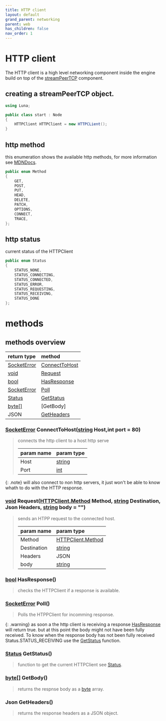 ```yaml
--- 
title: HTTP client
layout: default
grand_parent: networking
parent: web
has_children: false
nav_order: 1
---
```


[streamPeerTCP]: ../../streamPeerTCP.html
[MDNDocs]: https://developer.mozilla.org/en-US/docs/Web/HTTP/Methods
[SocketError]:  ../../netSocket.html#socket-error-enum
[string]: https://learn.microsoft.com/en-us/dotnet/csharp/programming-guide/strings/
[int]: https://learn.microsoft.com/en-us/dotnet/csharp/language-reference/builtin-types/integral-numeric-types
[void]: https://learn.microsoft.com/en-us/dotnet/csharp/language-reference/builtin-types/void
[bool]: https://learn.microsoft.com/en-us/dotnet/csharp/language-reference/builtin-types/bool
[byte]: https://learn.microsoft.com/en-us/dotnet/api/system.byte?view=net-8.0
[Status]: #http-status

[ConnectToHost]: #socketerror-connecttohoststring-hostint-port--80
[HTTPClient.Method]: #methods
[Request]: #void-requesthttpclientmethod-method-string-destination-json-headers-string-body
[HasResponse]: #bool-hasresponse
[Poll]: #socketerror-poll
[GetStatus]: #status-getstatus
[GetHeaders]: #json-getheaders
# HTTP client
The HTTP client is a high level networking component inside the engine build on top of the [streamPeerTCP] component.

## creating a streamPeerTCP object.
```cs
using Luna;

public class start : Node
{
    HTTPClient HTTPClient = new HTTPCLient();
}
```

## http method
this enumeration shows the available http methods,
for more information see [MDNDocs].
```cs
public enum Method
{
    GET,
    POST,
    PUT,
    HEAD,
    DELETE,
    PATCH, 
    OPTIONS,
    CONNECT,
    TRACE,
};
```

## http status
current status of the HTTPClient
```cs
public enum Status
{
    STATUS_NONE,
    STATUS_CONNECTING,
    STATUS_CONNECTED,
    STATUS_ERROR,
    STATUS_REQUESTING,
    STATUS_RECEIVING,
    STATUS_DONE
};
```

# methods

## methods overview

| return type                                                        | method                               |
|:-------------------------------------------------------------------|:-------------------------------------|
|[SocketError]                                                       | [ConnectToHost]                      |
|[void]                                                              | [Request]                            |
|[bool]                                                              | [HasResponse]                        |
|[SocketError]                                                       | [Poll]                               |
|[Status]                                                            | [GetStatus]                          |
|[byte[]](https://learn.microsoft.com/en-us/dotnet/api/system.byte?view=net-8.0)                                                      | [GetBody]                            |
|JSON                                                                | [GetHeaders]                         |

### [SocketError] ConnectToHost([string] Host,int port = 80)
> connects the http client to a host http serve
> 
> | param name | param type  |
> |:-----------|:------------|
> |Host        |[string]     |
> |Port        |[int]        |

{: .note}
will also connect to non http servers, it just won't be able to know whath to do with the HTTP response.

### [void] Request([HTTPClient.Method] Method, [string] Destination, Json Headers, [string] body = "")
> sends an HTPP request to the connected host.
>
> | param name | param type        |
> |:-----------|:------------------|
> |Method      |[HTTPClient.Method]|
> |Destination |[string]           |
> |Headers     |JSON               |
> |body        |[string]           |

### [bool] HasResponse()
> checks the HTTPClient if a response is available.



### [SocketError] Poll()
> Polls the HTPPClient for incomming response.

{: .warning}
as soon a the http client is receiving a response [HasResponse] will return true.
but at this point the body might not have been fully received. To know when the response body has not been fully received Status.STATUS_RECEIVING use the [GetStatus] function.

### [Status] GetStatus()
>  function to get the current HTTPClient see [Status].

### [byte[]](https://learn.microsoft.com/en-us/dotnet/api/system.byte?view=net-8.0) GetBody()
> returns the respnse body as a [byte] array.

### Json GetHeaders()
> returns the response headers as a JSON object.